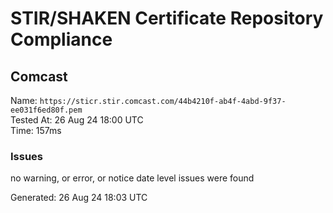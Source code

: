 # STIR/SHAKEN Certificate Repository Compliance

## Comcast

Name: `https://sticr.stir.comcast.com/44b4210f-ab4f-4abd-9f37-ee031f6ed80f.pem`\
Tested At: 26 Aug 24 18:00 UTC\
Time: 157ms

### Issues

no warning, or error, or notice date level issues were found

Generated: 26 Aug 24 18:03 UTC